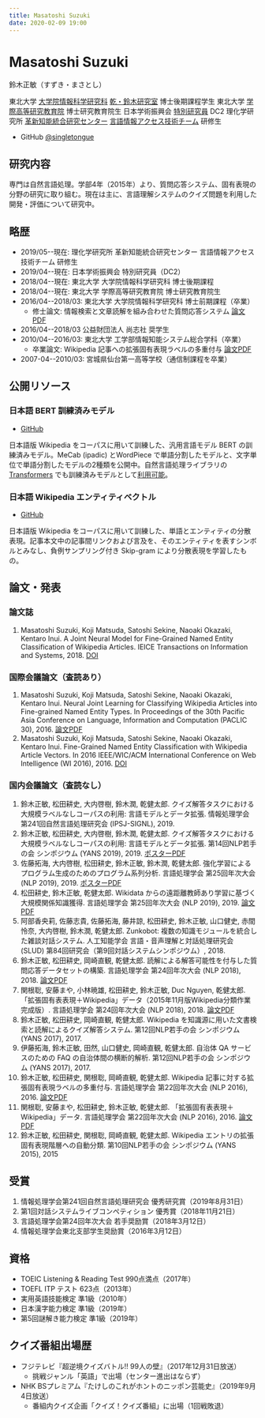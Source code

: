 ```yaml
---
title: Masatoshi Suzuki
date: 2020-02-09 19:00
---
```


# Masatoshi Suzuki
鈴木正敏（すずき・まさとし）

東北大学 [大学院情報科学研究科](https://www.is.tohoku.ac.jp/) [乾・鈴木研究室](https://www.nlp.ecei.tohoku.ac.jp/) 博士後期課程学生
東北大学 [学際高等研究教育院](http://www.iiare.tohoku.ac.jp/) 博士研究教育院生
日本学術振興会 [特別研究員](https://www.jsps.go.jp/j-pd/index.html) DC2
理化学研究所 [革新知能統合研究センター](https://www.riken.jp/research/labs/aip/) [言語情報アクセス技術チーム](https://www.riken.jp/research/labs/aip/goalorient_tech/lang_inf_access_tech/index.html) 研修生

- GitHub [@singletongue](https://github.com/singletongue/)

## 研究内容

専門は自然言語処理。学部4年（2015年）より、質問応答システム、固有表現の分野の研究に取り組む。現在は主に、言語理解システムのクイズ問題を利用した開発・評価について研究中。

## 略歴

- 2019/05--現在: 理化学研究所 革新知能統合研究センター 言語情報アクセス技術チーム 研修生
- 2019/04--現在: 日本学術振興会 特別研究員（DC2）
- 2018/04--現在: 東北大学 大学院情報科学研究科 博士後期課程
- 2018/04--現在: 東北大学 学際高等研究教育院 博士研究教育院生
- 2016/04--2018/03: 東北大学 大学院情報科学研究科 博士前期課程（卒業）
    - 修士論文: 情報検索と文章読解を組み合わせた質問応答システム [論文PDF](http://www.cl.ecei.tohoku.ac.jp/publications/2018/master_thesis_m-suzuki.pdf)
- 2016/04--2018/03 公益財団法人 尚志社 奨学生
- 2010/04--2016/03: 東北大学 工学部情報知能システム総合学科（卒業）
    - 卒業論文: Wikipedia 記事への拡張固有表現ラベルの多重付与 [論文PDF](http://www.cl.ecei.tohoku.ac.jp/publications/2016/msuzuki_bthesis.pdf)
- 2007-04--2010/03: 宮城県仙台第一高等学校（通信制課程を卒業）

## 公開リソース

### 日本語 BERT 訓練済みモデル

- [GitHub](https://github.com/cl-tohoku/bert-japanese)

日本語版 Wikipedia をコーパスに用いて訓練した、汎用言語モデル BERT の訓練済みモデル。MeCab (ipadic) とWordPiece で単語分割したモデルと、文字単位で単語分割したモデルの2種類を公開中。自然言語処理ライブラリの [Transformers](https://github.com/huggingface/transformers) でも訓練済みモデルとして[利用可能](https://huggingface.co/transformers/pretrained_models.html)。

### 日本語 Wikipedia エンティティベクトル

- [GitHub](https://github.com/singletongue/WikiEntVec)

日本語版 Wikipedia をコーパスに用いて訓練した、単語とエンティティの分散表現。記事本文中の記事間リンクおよび言及を、そのエンティティを表すシンボルとみなし、負例サンプリング付き Skip-gram により分散表現を学習したもの。

## 論文・発表

### 論文誌

1. Masatoshi Suzuki, Koji Matsuda, Satoshi Sekine, Naoaki Okazaki, Kentaro Inui. A Joint Neural Model for Fine-Grained Named Entity Classification of Wikipedia Articles. IEICE Transactions on Information and Systems, 2018. [DOI](https://doi.org/10.1587/transinf.2017SWP0005)

### 国際会議論文（査読あり）

1. Masatoshi Suzuki, Koji Matsuda, Satoshi Sekine, Naoaki Okazaki, Kentaro Inui. Neural Joint Learning for Classifying Wikipedia Articles into Fine-grained Named Entity Types. In Proceedings of the 30th Pacific Asia Conference on Language, Information and Computation (PACLIC 30), 2016. [論文PDF](https://www.aclweb.org/anthology/Y/Y16/Y16-3027.pdf)
1. Masatoshi Suzuki, Koji Matsuda, Satoshi Sekine, Naoaki Okazaki, Kentaro Inui. Fine-Grained Named Entity Classification with Wikipedia Article Vectors. In 2016 IEEE/WIC/ACM International Conference on Web Intelligence (WI 2016), 2016. [DOI](https://doi.org/10.1109/WI.2016.0080)

### 国内会議論文（査読なし）

1. 鈴木正敏, 松田耕史, 大内啓樹, 鈴木潤, 乾健太郎. クイズ解答タスクにおける大規模ラベルなしコーパスの利用: 言語モデルとデータ拡張. 情報処理学会 第241回自然言語処理研究会 (IPSJ-SIGNL), 2019.
1. 鈴木正敏, 松田耕史, 大内啓樹, 鈴木潤, 乾健太郎. クイズ解答タスクにおける大規模ラベルなしコーパスの利用: 言語モデルとデータ拡張. 第14回NLP若手の会 シンポジウム (YANS 2019), 2019. [ポスターPDF](https://drive.google.com/open?id=1VMHfRDImNnva9yAk4c1QtgQDAfhznaMw)
1. 佐藤拓海, 大内啓樹, 松田耕史, 鈴木正敏, 鈴木潤, 乾健太郎. 強化学習によるプログラム⽣成のためのプログラム系列分析. 言語処理学会 第25回年次大会 (NLP 2019), 2019. [ポスターPDF](http://anlp.jp/proceedings/annual_meeting/2019/pdf_dir/E5-2.pdf)
1. 松田耕史, 鈴木正敏, 乾健太郎. Wikidata からの遠距離教師あり学習に基づく大規模関係知識獲得. 言語処理学会 第25回年次大会 (NLP 2019), 2019. [論文PDF](http://anlp.jp/proceedings/annual_meeting/2019/pdf_dir/P3-38.pdf)
1. 阿部香央莉, 佐藤志貴, 佐藤拓海, 藤井諒, 松田耕史, 鈴木正敏, 山口健史, 赤間怜奈, 大内啓樹, 鈴木潤, 乾健太郎. Zunkobot: 複数の知識モジュールを統合した雑談対話システム. 人工知能学会 言語・音声理解と対話処理研究会 (SLUD) 第84回研究会（第9回対話システムシンポジウム）, 2018.
1. 鈴木正敏, 松田耕史, 岡崎直観, 乾健太郎. 読解による解答可能性を付与した質問応答データセットの構築. 言語処理学会 第24回年次大会 (NLP 2018), 2018. [論文PDF](http://anlp.jp/proceedings/annual_meeting/2018/pdf_dir/C4-5.pdf)
1. 関根聡, 安藤まや, 小林暁雄, 松田耕史, 鈴木正敏, Duc Nguyen, 乾健太郎. 「拡張固有表表現＋Wikipedia」データ（2015年11月版Wikipedia分類作業完成版）. 言語処理学会 第24回年次大会 (NLP 2018), 2018. [論文PDF](http://anlp.jp/proceedings/annual_meeting/2018/pdf_dir/P4-5.pdf)
1. 鈴木正敏, 松田耕史, 岡崎直観, 乾健太郎. Wikipedia を知識源に用いた文書検索と読解によるクイズ解答システム. 第12回NLP若手の会 シンポジウム (YANS 2017), 2017.
1. 伊藤拓海, 鈴木正敏, 田然, 山口健史, 岡崎直観, 乾健太郎. 自治体 QA サービスのための FAQ の自治体間の横断的解析. 第12回NLP若手の会 シンポジウム (YANS 2017), 2017.
1. 鈴木正敏, 松田耕史, 関根聡, 岡崎直観, 乾健太郎. Wikipedia 記事に対する拡張固有表現ラベルの多重付与. 言語処理学会 第22回年次大会 (NLP 2016), 2016. [論文PDF](http://www.anlp.jp/proceedings/annual_meeting/2016/pdf_dir/A5-2.pdf)
1. 関根聡, 安藤まや, 松田耕史, 鈴木正敏, 乾健太郎. 「拡張固有表表現＋Wikipedia」データ. 言語処理学会 第22回年次大会 (NLP 2016), 2016. [論文PDF](http://www.anlp.jp/proceedings/annual_meeting/2016/pdf_dir/P2-4.pdf)
1. 鈴木正敏, 松田耕史, 関根聡, 岡崎直観, 乾健太郎. Wikipedia エントリの拡張固有表現階層への自動分類. 第10回NLP若手の会 シンポジウム (YANS 2015), 2015

## 受賞

1. 情報処理学会第241回自然言語処理研究会 優秀研究賞（2019年8月31日）
1. 第1回対話システムライブコンペティション 優秀賞（2018年11月21日）
1. 言語処理学会第24回年次大会 若手奨励賞（2018年3月12日）
1. 情報処理学会東北支部学生奨励賞（2016年3月12日）

## 資格

- TOEIC Listening & Reading Test 990点満点（2017年）
- TOEFL ITP テスト 623点（2013年）
- 実用英語技能検定 準1級（2010年）
- 日本漢字能力検定 準1級（2019年）
- 第5回謎解き能力検定 準1級（2019年）

## クイズ番組出場歴

- フジテレビ『超逆境クイズバトル!! 99人の壁』（2017年12月31日放送）
    - 挑戦ジャンル「英語」で出場（センター進出はならず）
- NHK BSプレミアム『たけしのこれがホントのニッポン芸能史』（2019年9月4日放送）
    - 番組内クイズ企画「クイズ！クイズ番組」に出場（1回戦敗退）
